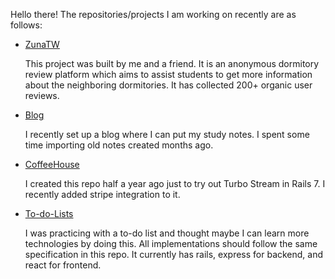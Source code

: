 Hello there!
The repositories/projects I am working on recently are as follows:

- [ZunaTW](https://zuna.tw/)
    
    This project was built by me and a friend. It is an anonymous dormitory review platform which aims to assist students to get more information about the neighboring dormitories. It has collected 200+ organic user reviews.

- [Blog](https://haoworld.dev)

    I recently set up a blog where I can put my study notes. I spent some time importing old notes created months ago.

- [CoffeeHouse](https://github.com/harryuan65/CoffeeHouse)

    I created this repo half a year ago just to try out Turbo Stream in Rails 7. I recently added stripe integration to it.

- [To-do-Lists](https://github.com/harryuan65/To-do-Lists)

    I was practicing with a to-do list and thought maybe I can learn more technologies by doing this. All implementations should follow the same specification in this repo. It currently has rails, express for backend, and react for frontend.
